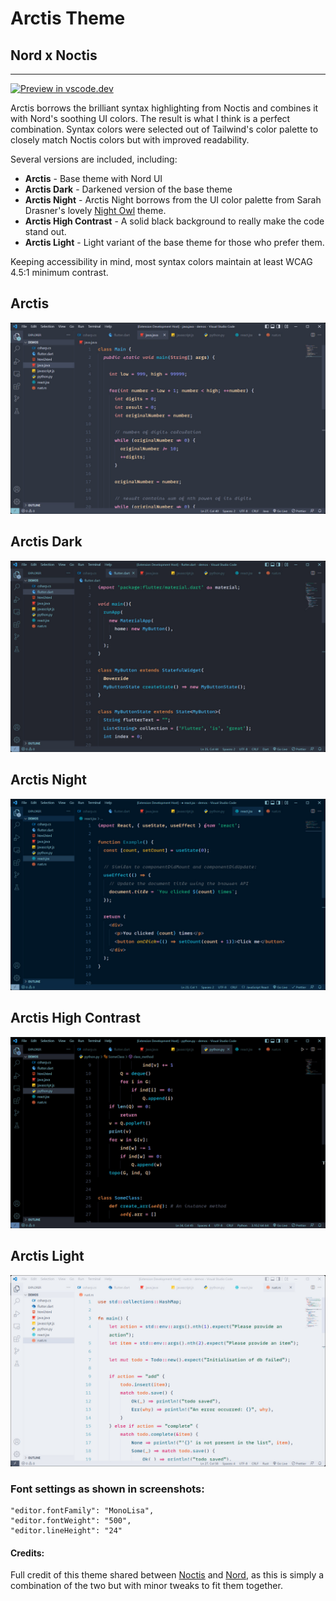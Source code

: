 # Arctis Theme

## Nord x Noctis

---

[![Preview in vscode.dev](https://img.shields.io/badge/preview%20in-vscode.dev-blue)](https://vscode.dev/theme/avidworks.arctis)

Arctis borrows the brilliant syntax highlighting from Noctis and combines it with Nord's soothing UI colors. The result is what I think is a perfect combination. Syntax colors were selected out of Tailwind's color palette to closely match Noctis colors but with improved readability.

Several versions are included, including:

- **Arctis** - Base theme with Nord UI
- **Arctis Dark** - Darkened version of the base theme
- **Arctis Night** - Arctis Night borrows from the UI color palette from Sarah Drasner's lovely [Night Owl](https://marketplace.visualstudio.com/items?itemName=sdras.night-owl) theme.
- **Arctis High Contrast** - A solid black background to really make the code stand out.
- **Arctis Light** - Light variant of the base theme for those who prefer them.

Keeping accessibility in mind, most syntax colors maintain at least WCAG 4.5:1 minimum contrast.

## **Arctis**

![arctis](arctis.jpg)

## **Arctis Dark**

![arctis dark](arctis-dark.jpg)

## **Arctis Night**

![arctis night](arctis-night.jpg)

## **Arctis High Contrast**

![arctis high contrast](arctis-high-contrast.jpg)

## **Arctis Light**

![arctis light](arctis-light.jpg)

### Font settings as shown in screenshots:

```
"editor.fontFamily": "MonoLisa",
"editor.fontWeight": "500",
"editor.lineHeight": "24"
```

#### Credits:

Full credit of this theme shared between [Noctis](https://marketplace.visualstudio.com/items?itemName=liviuschera.noctis) and [Nord](https://marketplace.visualstudio.com/items?itemName=arcticicestudio.nord-visual-studio-code), as this is simply a combination of the two but with minor tweaks to fit them together.
